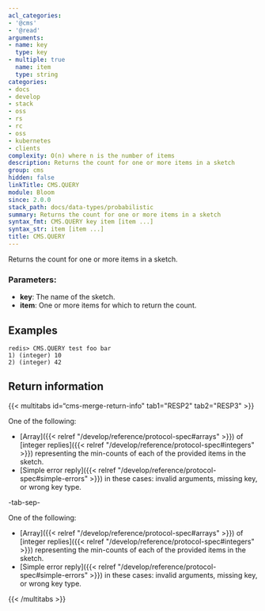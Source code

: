 ```yaml
---
acl_categories:
- '@cms'
- '@read'
arguments:
- name: key
  type: key
- multiple: true
  name: item
  type: string
categories:
- docs
- develop
- stack
- oss
- rs
- rc
- oss
- kubernetes
- clients
complexity: O(n) where n is the number of items
description: Returns the count for one or more items in a sketch
group: cms
hidden: false
linkTitle: CMS.QUERY
module: Bloom
since: 2.0.0
stack_path: docs/data-types/probabilistic
summary: Returns the count for one or more items in a sketch
syntax_fmt: CMS.QUERY key item [item ...]
syntax_str: item [item ...]
title: CMS.QUERY
---
```

Returns the count for one or more items in a sketch.

### Parameters:

* **key**: The name of the sketch.
* **item**: One or more items for which to return the count.

## Examples

```
redis> CMS.QUERY test foo bar
1) (integer) 10
2) (integer) 42
```

## Return information

{{< multitabs id=“cms-merge-return-info" 
    tab1="RESP2" 
    tab2="RESP3" >}}

One of the following:

* [Array]({{< relref "/develop/reference/protocol-spec#arrays" >}}) of [integer replies]({{< relref "/develop/reference/protocol-spec#integers" >}})  representing the min-counts of each of the provided items in the sketch.
* [Simple error reply]({{< relref "/develop/reference/protocol-spec#simple-errors" >}}) in these cases: invalid arguments, missing key, or wrong key type.

-tab-sep-

One of the following:

* [Array]({{< relref "/develop/reference/protocol-spec#arrays" >}}) of [integer replies]({{< relref "/develop/reference/protocol-spec#integers" >}}) representing the min-counts of each of the provided items in the sketch.
* [Simple error reply]({{< relref "/develop/reference/protocol-spec#simple-errors" >}}) in these cases: invalid arguments, missing key, or wrong key type.

{{< /multitabs >}}